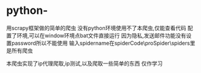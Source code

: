 # python-
用scrapy框架做的简单的爬虫
没有python环境使用不了本爬虫,仅能查看代码
配置了环境,可以在window环境点bat文件直接运行
因为隐私,发送邮件功能没有设置password所以不能使用
输入spidername在spiderCode\proSpider\spiders里是所有爬虫

本爬虫实现了ip代理爬取,ip测试,以及爬取一些简单的东西
仅作学习
